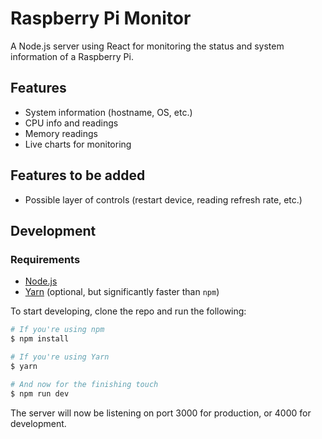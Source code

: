 # Raspberry Pi Monitor

A Node.js server using React for monitoring the status and system information of
a Raspberry Pi.

## Features
- System information (hostname, OS, etc.)
- CPU info and readings
- Memory readings
- Live charts for monitoring

## Features to be added
- Possible layer of controls (restart device, reading refresh rate, etc.)

## Development

### Requirements
- [Node.js](https://goo.gl/QXkkAl)
- [Yarn](https://goo.gl/QRG7dO) (optional, but significantly faster than `npm`)

To start developing, clone the repo and run the following:

```bash
# If you're using npm
$ npm install

# If you're using Yarn
$ yarn

# And now for the finishing touch
$ npm run dev
```

The server will now be listening on port 3000 for production, or 4000 for
development.